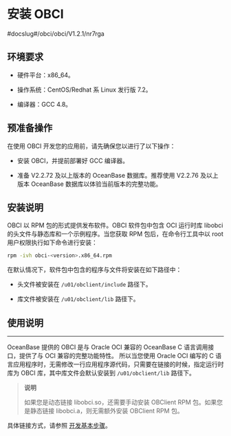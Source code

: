 # 安装 OBCI

#docslug#/obci/obci/V1.2.1/nr7rga

## 环境要求

* 硬件平台：x86_64。

* 操作系统：CentOS/Redhat 系 Linux 发行版 7.2。

* 编译器：GCC 4.8。

## 预准备操作

在使用 OBCI 开发您的应用前，请先确保您以进行了以下操作：

* 安装 OBCI，并提前部署好 GCC 编译器。

* 准备 V2.2.72 及以上版本的 OceanBase 数据库。推荐使用 V2.2.76 及以上版本 OceanBase 数据库以体验当前版本的完整功能。

## 安装说明

OBCI 以 RPM 包的形式提供发布软件。OBCI 软件包中包含 OCI 运行时库 libobci 的头文件与静态库和一个示例程序。当您获取 RPM 包后，在命令行工具中以 root 用户权限执行如下命令进行安装：

```bash
rpm -ivh obci-<version>.x86_64.rpm
```

在默认情况下，软件包中包含的程序与文件将安装在如下路径中：

* 头文件被安装在 `/u01/obclient/include` 路径下。

* 库文件被安装在 `/u01/obclient/lib` 路径下。

## 使用说明
-------------

OceanBase 提供的 OBCI 是与 Oracle OCI 兼容的 OceanBase C 语言调用接口，提供了与 OCI 兼容的完整功能特性。 所以当您使用 Oracle OCI 编写的 C 语言应用程序时，无需修改一行应用程序源代码，只需要在链接的时候，指定运行时库为 OBCI 库，其中库文件会默认安装到 `/u01/obclient/lib` 路径下。

> **说明**
>
> 如果您是动态链接 libobci.so，还需要手动安装 OBClient RPM 包。如果您是静态链接 libobci.a，则无需额外安装 OBClient RPM 包。

具体链接方式，请参照 [开发基本步骤](6.developer-guide/1.basic-steps-of-development.md)。
